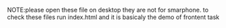 NOTE:please open these file on desktop they are not for smarphone. to check these files run index.html and it is basicaly the demo of frontent task

